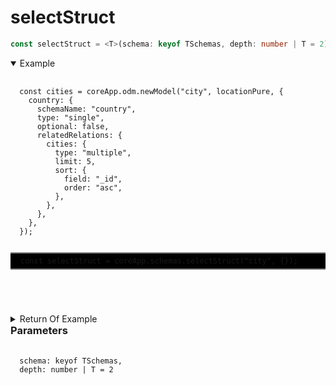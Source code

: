# selectStruct

```ts
const selectStruct = <T>(schema: keyof TSchemas, depth: number | T = 2)
```

<details open>
 <summary>
  Example
  </summary>
  <pre>
    <code class="language-ts" style="padding: 0;">
  const cities = coreApp.odm.newModel("city", locationPure, {
    country: {
      schemaName: "country",
      type: "single",
      optional: false,
      relatedRelations: {
        cities: {
          type: "multiple",
          limit: 5,
          sort: {
            field: "_id",
            order: "asc",
          },
        },
      },
    },
  });
      <p style="border: 2px solid gray; border-right: transparent; border-left: transparent; padding: 5px 1rem; background-color: #000000" >const selectStruct = coreApp.schemas.selectStruct("city", {});</p>
    </code>
  </pre>
</details>

<details>
  <summary>
    Return Of Example
  </summary>
  <pre>
    <code class="language-json" style="padding: 0;">
{
  "type": "object",
  "schema": {
    "_id": {
      "type": "enums",
      "schema": {
        "0": 0,
        "1": 1
      }
    },
    "name": {
      "type": "enums",
      "schema": {
        "0": 0,
        "1": 1
      }
    },
    "population": {
      "type": "enums",
      "schema": {
        "0": 0,
        "1": 1
      }
    },
    "abb": {
      "type": "enums",
      "schema": {
        "0": 0,
        "1": 1
      }
    }
  }
}
    </code>
  </pre>
</details>

<h3 style="margin-top:0">Parameters</h3>
<pre>
  <code class="language-ts" style="padding: 0; margin-top: 12px; margin-top: -18px;">
  schema: keyof <a href="../../types/schema/Tschemas.md" target="_blank" style="text-decoration: none;   cursor:pointer">TSchemas</a>,
  depth: number | T = 2
  </code>
</pre>
